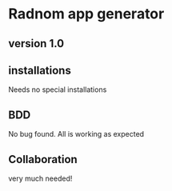 # Radnom app generator
## version 1.0
## installations
Needs no special installations
## BDD
No bug found. All is working as expected
## Collaboration
very much needed!